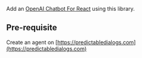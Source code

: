 Add an [OpenAI Chatbot For React](https://predictabledialogs.com) using this library.

## Pre-requisite
Create an agent on [https://predictabledialogs.com](https://predictabledialogs.com)